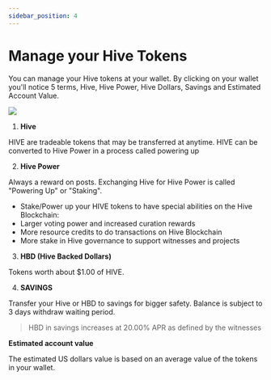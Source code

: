 ```yaml
---
sidebar_position: 4
---
```


# Manage your Hive Tokens

You can manage your Hive tokens at your wallet. By clicking on your wallet you'll notice 5 terms, Hive, Hive Power, Hive Dollars, Savings and Estimated Account Value.

![](https://hackmd.io/_uploads/BJyX448H0.png)

1. **Hive**

HIVE are tradeable tokens that may be transferred at anytime. HIVE can be converted to Hive Power in a process called powering up

2. **Hive Power**

Always a reward on posts. Exchanging Hive for Hive Power is called "Powering Up" or "Staking".

 - Stake/Power up your HIVE tokens to have special abilities on the Hive Blockchain:
 - Larger voting power and increased curation rewards
 - More resource credits to do transactions on Hive Blockchain
 - More stake in Hive governance to support witnesses and projects

3. **HBD (Hive Backed Dollars)**

Tokens worth about $1.00 of HIVE.

4. **SAVINGS**

Transfer your Hive or HBD to savings for bigger safety. Balance is subject to 3 days withdraw waiting period.

> HBD in savings increases at 20.00% APR as defined by the witnesses

**Estimated account value**

The estimated US dollars value is based on an average value of the tokens in your wallet.
